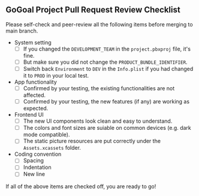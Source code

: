 ## GoGoal Project Pull Request Review Checklist

Please self-check and peer-review all the following items before merging to main branch.

- System setting
  - [ ] If you changed the `DEVELOPMENT_TEAM` in the `project.pbxproj` file, it's fine.
  - [ ] But make sure you did not change the `PRODUCT_BUNDLE_IDENTIFIER`.
  - [ ] Switch back `Environment` to `DEV` in the `Info.plist` if you had changed it to `PROD` in your local test.
- App functionality
  - [ ] Confirmed by your testing, the existing functionalities are not affected.
  - [ ] Confirmed by your testing, the new features (if any) are working as expected.
- Frontend UI
  - [ ] The new UI components look clean and easy to understand.
  - [ ] The colors and font sizes are suiable on common devices (e.g. dark mode compatible).
  - [ ] The static picture resources are put correctly under the `Assets.xcassets` folder.
- Coding convention
  - [ ] Spacing
  - [ ] Indentation
  - [ ] New line

If all of the above items are checked off, you are ready to go!

